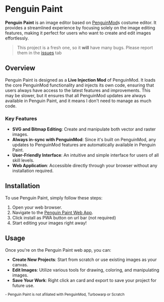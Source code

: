 # Penguin Paint

**Penguin Paint** is an image editor based on [PenguinMod](https://penguinmod.com)s costume editor. It provides a streamlined experience by focusing solely on the image editing features, making it perfect for users who want to create and edit images effortlessly.

> This project is a fresh one, so it **will** have many bugs.
> Please report them in the [issues](https://github.com/pooiod/Penguinmod-Paint/issues) tab

## Overview

Penguin Paint is designed as a **Live Injection Mod** of PenguinMod. It loads the core PenguinMod functionality and injects its own code, ensuring that users always have access to the latest features and improvements. 
This may be slower, but it ensures that all PenguinMod updates are always available in Penguin Paint, and it means I don't need to manage as much code.

### Key Features

- **SVG and Bitmap Editing**: Create and manipulate both vector and raster images.
- **Always in-sync with PenguinMod**: Since it's built on PenguinMod, any updates to PenguinMod features are automatically available in Penguin Paint.
- **User-Friendly Interface**: An intuitive and simple interface for users of all skill levels.
- **Web Application**: Accessible directly through your browser without any installation required.

## Installation

To use Penguin Paint, simply follow these steps:

1. Open your web browser.
2. Navigate to the [Penguin Paint Web App](https://penguinpaint.pages.dev/).
3. Click install as PWA button on url bar (not required)
4. Start editing your images right away!

## Usage

Once you're on the Penguin Paint web app, you can:

- **Create New Projects**: Start from scratch or use existing images as your canvas.
- **Edit Images**: Utilize various tools for drawing, coloring, and manipulating images.
- **Save Your Work**: Right click an card and export to save your project for future use.

<sub>- Penguin Paint is not afiliated with PenguinMod, Turbowarp or Scratch</sub>
